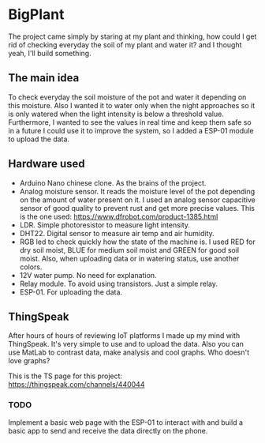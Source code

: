 # BigPlant

The project came simply by staring at my plant and thinking, how could I get rid of checking everyday the soil of my plant and water it? and I thought yeah, I'll build something.

## The main idea
To check everyday the soil moisture of the pot and water it depending on this moisture. Also I wanted it to water only when the night approaches so it is only watered when the light intensity is below a threshold value. Furthermore, I wanted to see the values in real time and keep them safe so in a future I could use it to improve the system, so I added a ESP-01 module to upload the data.


## Hardware used
- Arduino Nano chinese clone. As the brains of the project.
- Analog moisture sensor. It reads the moisture level of the pot depending on the amount of water present on it. I used an analog sensor capacitive sensor of good quality to prevent rust and get more precise values. This is the one used: https://www.dfrobot.com/product-1385.html
- LDR. Simple photoresistor to measure light intensity.
- DHT22. Digital sensor to measure air temp and air humidity.
- RGB led to check quickly how the state of the machine is. I used RED for dry soil moist, BLUE for medium soil moist and GREEN for good soil moist. Also, when uploading data or in watering status, use another colors.
- 12V water pump. No need for explanation.
- Relay module. To avoid using transistors. Just a simple relay.
- ESP-01. For uploading the data.

## ThingSpeak
After hours of hours of reviewing IoT platforms I made up my mind with ThingSpeak. It's very simple to use and to upload the data. Also you can use MatLab to contrast data, make analysis and cool graphs. Who doesn't love graphs?

This is the TS page for this project: https://thingspeak.com/channels/440044


### TODO
Implement a basic web page with the ESP-01 to interact with and build a basic app to send and receive the data directly on the phone.
